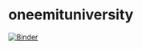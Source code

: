 # oneemituniversity
[![Binder](https://mybinder.org/badge.svg)](https://mybinder.org/v2/gh/lindadlf/oneemituniversity/master)
